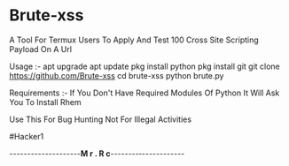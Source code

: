 # Brute-xss
A Tool For Termux Users To Apply And Test 100 Cross Site Scripting Payload On A Url


Usage :-
apt upgrade 
apt update 
pkg install python
pkg install git
git clone https://github.com/Brute-xss
cd brute-xss
python brute.py

Requirements :-
If You Don't Have Required Modules Of Python It Will Ask You To Install Rhem


Use This For Bug Hunting 
Not For Illegal Activities 


#Hacker1

--------------------__M  r  .  R  c__--------‐------------
